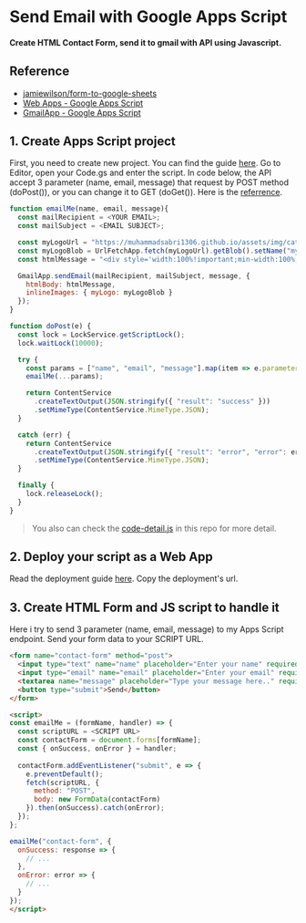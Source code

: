 
# Send Email with Google Apps Script

#### Create HTML Contact Form, send it to gmail with API using Javascript.  


## Reference

 - [jamiewilson/form-to-google-sheets](https://github.com/jamiewilson/form-to-google-sheets)
 - [Web Apps - Google Apps Script](https://developers.google.com/apps-script/guides/web)
 - [GmailApp - Google Apps Script](https://developers.google.com/apps-script/reference/gmail/gmail-app)


## 1. Create Apps Script project

First, you need to create new project. You can find the guide [here](https://developers.google.com/apps-script/guides/projects#create_a_project_from_google_drive). Go to Editor, open your Code.gs and enter the script. In code below, the API accept 3 parameter (name, email, message) that request by POST method (doPost()), or you can change it to GET (doGet()). Here is the [referrence](https://developers.google.com/apps-script/guides/triggers?hl=en#dogete_and_doposte).

```js
function emailMe(name, email, message){
  const mailRecipient = <YOUR EMAIL>;
  const mailSubject = <EMAIL SUBJECT>;

  const myLogoUrl = "https://muhammadsabri1306.github.io/assets/img/cat_i.png";
  const myLogoBlob = UrlFetchApp.fetch(myLogoUrl).getBlob().setName("myLogoBlob");
  const htmlMessage = "<div style='width:100%!important;min-width:100%;box-sizing:border-box;color:#000;font-family:Helvetica,Arial,sans-serif;font-weight:normal;text-align:left;line-height:150%;font-size:16px;margin:0;padding:0'> <p style='font-weight:bold;text-align:center;line-height:150%;text-decoration:none;font-size:16px;border-radius:3px;margin:0;padding:0px;border:none'>You've got email in your Portfolio Site (https://muhammadsabri1306.github.io/)</p> <div style='display:flex;justify-content:center;margin-top:20px;'><img src='cid:myLogo' style='width:200px;'></div><div style='padding:1em 2em;border:1px solid #343434;box-shadow:0 0 0.5em rgba(0,0,0,0.2);border-radius:0.5rem;'><p>Name: <b>" + name + "</b></p><p>Email: <b><i>" + email + "</i></b></p><p>" + message + "</p></div></div>";

  GmailApp.sendEmail(mailRecipient, mailSubject, message, {
    htmlBody: htmlMessage,
    inlineImages: { myLogo: myLogoBlob }
  });
}

function doPost(e) {
  const lock = LockService.getScriptLock();
  lock.waitLock(10000);

  try {
    const params = ["name", "email", "message"].map(item => e.parameter[item]);
    emailMe(...params);

    return ContentService
      .createTextOutput(JSON.stringify({ "result": "success" }))
      .setMimeType(ContentService.MimeType.JSON);
  }

  catch (err) {
    return ContentService
      .createTextOutput(JSON.stringify({ "result": "error", "error": err }))
      .setMimeType(ContentService.MimeType.JSON);
  }

  finally {
    lock.releaseLock();
  }
}
```

> You also can check the [code-detail.js](https://github.com/MuhammadSabri1306/EmailMe/blob/main/code-detail.js) in this repo for more detail.

## 2. Deploy your script as a Web App

Read the deployment guide [here](https://developers.google.com/apps-script/guides/web#deploy_a_script_as_a_web_app). Copy the deployment's url.

## 3. Create HTML Form and JS script to handle it

Here i try to send 3 parameter (name, email, message) to my Apps Script endpoint. Send your form data to your SCRIPT URL.

```html
<form name="contact-form" method="post">
  <input type="text" name="name" placeholder="Enter your name" required>
  <input type="email" name="email" placeholder="Enter your email" required>
  <textarea name="message" placeholder="Type your message here.." required></textarea>
  <button type="submit">Send</button>
</form>

<script>
const emailMe = (formName, handler) => {
  const scriptURL = <SCRIPT URL>
  const contactForm = document.forms[formName];
  const { onSuccess, onError } = handler;
    
  contactForm.addEventListener("submit", e => {
    e.preventDefault();
    fetch(scriptURL, {
      method: "POST",
      body: new FormData(contactForm)
    }).then(onSuccess).catch(onError);
  });
};

emailMe("contact-form", {
  onSuccess: response => {
    // ...
  },
  onError: error => {
    // ...
  }
});
</script>
```
